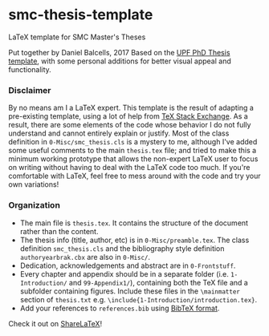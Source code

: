 # smc-thesis-template
LaTeX template for SMC Master's Theses

Put together by Daniel Balcells, 2017
Based on the [UPF PhD Thesis template](https://www.upf.edu/bibtic/guiesiajudes/eines/tesis/a4latex.zip), 
with some personal additions for better visual appeal and functionality.

### Disclaimer
By no means am I a LaTeX expert. This template is the result of adapting a pre-existing template,
using a lot of help from [TeX Stack Exchange](http://tex.stackexchange.com). As a result, there are some elements of the code
whose behavior I do not fully understand and cannot entirely explain or justify. 
Most of the class definition in `0-Misc/smc_thesis.cls` is a mystery to me, although I've added some useful comments to the
main `thesis.tex` file; and tried to make this a minimum working prototype that allows the non-expert LaTeX user to focus on 
writing without having to deal with the LaTeX code too much. If you're comfortable with LaTeX, feel free to mess 
around with the code and try your own variations!

### Organization
- The main file is `thesis.tex`. It contains the structure of the document rather than the content.
- The thesis info (title, author, etc) is in `0-Misc/preamble.tex`. The class definition `smc_thesis.cls` 
and the bibliography style definition `authoryearbrak.cbx` are also in `0-Misc/`.
- Dedication, acknowledgements and abstract are in `0-Frontstuff`.
- Every chapter and appendix should be in a separate folder (i.e. `1-Introduction/` and `99-Appendix1/`), containing
both the TeX file and a subfolder containing figures. Include these files in the `\mainmatter` section of `thesis.txt` e.g.
`\include{1-Introduction/introduction.tex}`.
- Add your references to `references.bib` using [BibTeX format](http://www.bibtex.org/Format/).

Check it out on [ShareLaTeX](https://www.sharelatex.com/project/58e282b5b6c7b9c414cc4b00)!
